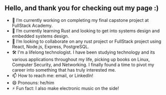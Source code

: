 ## Hello, and thank you for checking out my page :)

- 🔭 I’m currently working on completing my final capstone project at FullStack Academy.  
- 🌱 I’m currently learning Rust and looking to get into systems design and embedded systems design.
- 👯 I’m looking to collaborate on any rust project or FullStack project using React, Node.js, Express, PostgreSQL.
- 🛠 I'm a lifelong technologist. I have been studying technology and its various applications throughout my life, picking up books on Linux, Computer Security, and Networking. I finally found a time to pivot my career into something that has truly interested me. 
- 📫 How to reach me: email, or LinkedIn!
- 😄 Pronouns: he/him
- ⚡ Fun fact: I also make electronic music on the side! 

